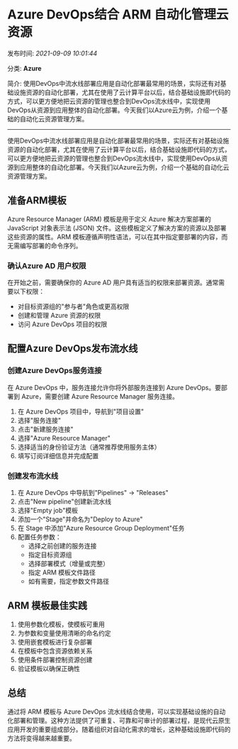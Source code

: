 # Azure DevOps结合 ARM 自动化管理云资源

发布时间: *2021-09-09 10:01:44*

分类: __Azure__

简介: 使用DevOps中流水线部署应用是自动化部署最常用的场景，实际还有对基础设施资源的自动化部署，尤其在使用了云计算平台以后，结合基础设施即代码的方式，可以更方便地把云资源的管理也整合到DevOps流水线中，实现使用DevOps从资源到应用整体的自动化部署。今天我们以Azure云为例，介绍一个基础的自动化云资源管理方案。

---------

使用DevOps中流水线部署应用是自动化部署最常用的场景，实际还有对基础设施资源的自动化部署，尤其在使用了云计算平台以后，结合基础设施即代码的方式，可以更方便地把云资源的管理也整合到DevOps流水线中，实现使用DevOps从资源到应用整体的自动化部署。今天我们以Azure云为例，介绍一个基础的自动化云资源管理方案。

## 准备ARM模板

Azure Resource Manager (ARM) 模板是用于定义 Azure 解决方案部署的 JavaScript 对象表示法 (JSON) 文件。这些模板定义了解决方案的资源以及部署这些资源的属性。ARM 模板遵循声明性语法，可以在其中指定要部署的内容，而无需编写部署的命令序列。

### 确认Azure AD 用户权限

在开始之前，需要确保你的 Azure AD 用户具有适当的权限来部署资源。通常需要以下权限：
- 对目标资源组的"参与者"角色或更高权限
- 创建和管理 Azure 资源的权限
- 访问 Azure DevOps 项目的权限

## 配置Azure DevOps发布流水线

### 创建Azure DevOps服务连接

在 Azure DevOps 中，服务连接允许你将外部服务连接到 Azure DevOps。要部署到 Azure，需要创建 Azure Resource Manager 服务连接。

1. 在 Azure DevOps 项目中，导航到"项目设置"
2. 选择"服务连接"
3. 点击"新建服务连接"
4. 选择"Azure Resource Manager"
5. 选择适当的身份验证方法（通常推荐使用服务主体）
6. 填写订阅详细信息并完成配置

### 创建发布流水线

1. 在 Azure DevOps 中导航到"Pipelines" -> "Releases"
2. 点击"New pipeline"创建新流水线
3. 选择"Empty job"模板
4. 添加一个"Stage"并命名为"Deploy to Azure"
5. 在 Stage 中添加"Azure Resource Group Deployment"任务
6. 配置任务参数：
   - 选择之前创建的服务连接
   - 指定目标资源组
   - 选择部署模式（增量或完整）
   - 指定 ARM 模板文件路径
   - 如有需要，指定参数文件路径

## ARM 模板最佳实践

1. 使用参数化模板，使模板可重用
2. 为参数和变量使用清晰的命名约定
3. 使用嵌套模板进行复杂部署
4. 在模板中包含资源依赖关系
5. 使用条件部署控制资源创建
6. 验证模板以确保正确性

## 总结

通过将 ARM 模板与 Azure DevOps 流水线结合使用，可以实现基础设施的自动化部署和管理。这种方法提供了可重复、可靠和可审计的部署过程，是现代云原生应用开发的重要组成部分。随着组织对自动化需求的增长，这种基础设施即代码的方法将变得越来越重要。